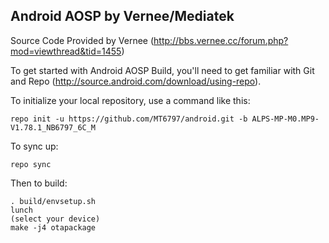 Android AOSP by Vernee/Mediatek
-------------------------------

Source Code Provided by Vernee (http://bbs.vernee.cc/forum.php?mod=viewthread&tid=1455)

To get started with Android AOSP Build, you'll need to get familiar with  Git and Repo (http://source.android.com/download/using-repo).

To initialize your local repository, use a command like this:

    repo init -u https://github.com/MT6797/android.git -b ALPS-MP-M0.MP9-V1.78.1_NB6797_6C_M

To sync up:

    repo sync

Then to build:

	. build/envsetup.sh
	lunch 
	(select your device)
	make -j4 otapackage
